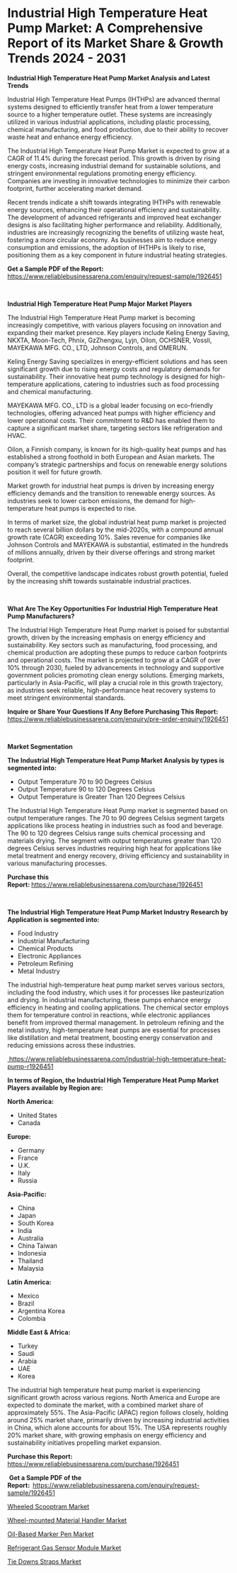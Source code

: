 <p><h1>Industrial High Temperature Heat Pump Market: A Comprehensive Report of its Market Share & Growth Trends 2024 - 2031</h1></p><p><strong>Industrial High Temperature Heat Pump Market Analysis and Latest Trends</strong></p>
<p><p>Industrial High Temperature Heat Pumps (IHTHPs) are advanced thermal systems designed to efficiently transfer heat from a lower temperature source to a higher temperature outlet. These systems are increasingly utilized in various industrial applications, including plastic processing, chemical manufacturing, and food production, due to their ability to recover waste heat and enhance energy efficiency.</p><p>The Industrial High Temperature Heat Pump Market is expected to grow at a CAGR of 11.4% during the forecast period. This growth is driven by rising energy costs, increasing industrial demand for sustainable solutions, and stringent environmental regulations promoting energy efficiency. Companies are investing in innovative technologies to minimize their carbon footprint, further accelerating market demand.</p><p>Recent trends indicate a shift towards integrating IHTHPs with renewable energy sources, enhancing their operational efficiency and sustainability. The development of advanced refrigerants and improved heat exchanger designs is also facilitating higher performance and reliability. Additionally, industries are increasingly recognizing the benefits of utilizing waste heat, fostering a more circular economy. As businesses aim to reduce energy consumption and emissions, the adoption of IHTHPs is likely to rise, positioning them as a key component in future industrial heating strategies.</p></p>
<p><strong>Get a Sample PDF of the Report:&nbsp;</strong> <a href="https://www.reliablebusinessarena.com/enquiry/request-sample/1926451?utm_campaign=1730&utm_medium=2&utm_source=Github&utm_content=ia&utm_term=25102024&utm_id=industrial-high-temperature-heat-pump">https://www.reliablebusinessarena.com/enquiry/request-sample/1926451</a></p>
<p>&nbsp;</p>
<p><strong>Industrial High Temperature Heat Pump Major Market Players</strong></p>
<p><p>The Industrial High Temperature Heat Pump market is becoming increasingly competitive, with various players focusing on innovation and expanding their market presence. Key players include Keling Energy Saving, NKXTA, Moon-Tech, Phnix, GzZhengxu, Lyjn, Oilon, OCHSNER, Vossli, MAYEKAWA MFG. CO., LTD, Johnson Controls, and OMERUN.</p><p>Keling Energy Saving specializes in energy-efficient solutions and has seen significant growth due to rising energy costs and regulatory demands for sustainability. Their innovative heat pump technology is designed for high-temperature applications, catering to industries such as food processing and chemical manufacturing.</p><p>MAYEKAWA MFG. CO., LTD is a global leader focusing on eco-friendly technologies, offering advanced heat pumps with higher efficiency and lower operational costs. Their commitment to R&D has enabled them to capture a significant market share, targeting sectors like refrigeration and HVAC.</p><p>Oilon, a Finnish company, is known for its high-quality heat pumps and has established a strong foothold in both European and Asian markets. The company’s strategic partnerships and focus on renewable energy solutions position it well for future growth. </p><p>Market growth for industrial heat pumps is driven by increasing energy efficiency demands and the transition to renewable energy sources. As industries seek to lower carbon emissions, the demand for high-temperature heat pumps is expected to rise.</p><p>In terms of market size, the global industrial heat pump market is projected to reach several billion dollars by the mid-2020s, with a compound annual growth rate (CAGR) exceeding 10%. Sales revenue for companies like Johnson Controls and MAYEKAWA is substantial, estimated in the hundreds of millions annually, driven by their diverse offerings and strong market footprint. </p><p>Overall, the competitive landscape indicates robust growth potential, fueled by the increasing shift towards sustainable industrial practices.</p></p>
<p>&nbsp;</p>
<p><strong>What Are The Key Opportunities For Industrial High Temperature Heat Pump Manufacturers?</strong></p>
<p><p>The Industrial High Temperature Heat Pump market is poised for substantial growth, driven by the increasing emphasis on energy efficiency and sustainability. Key sectors such as manufacturing, food processing, and chemical production are adopting these pumps to reduce carbon footprints and operational costs. The market is projected to grow at a CAGR of over 10% through 2030, fueled by advancements in technology and supportive government policies promoting clean energy solutions. Emerging markets, particularly in Asia-Pacific, will play a crucial role in this growth trajectory, as industries seek reliable, high-performance heat recovery systems to meet stringent environmental standards.</p></p>
<p><strong>Inquire or Share Your Questions If Any Before Purchasing This Report:</strong> <a href="https://www.reliablebusinessarena.com/enquiry/pre-order-enquiry/1926451?utm_campaign=1730&utm_medium=2&utm_source=Github&utm_content=ia&utm_term=25102024&utm_id=industrial-high-temperature-heat-pump">https://www.reliablebusinessarena.com/enquiry/pre-order-enquiry/1926451</a></p>
<p>&nbsp;</p>
<p><strong>Market Segmentation</strong></p>
<p><strong>The Industrial High Temperature Heat Pump Market Analysis by types is segmented into:</strong></p>
<p><ul><li>Output Temperature 70 to 90 Degrees Celsius</li><li>Output Temperature 90 to 120 Degrees Celsius</li><li>Output Temperature is Greater Than 120 Degrees Celsius</li></ul></p>
<p><p>The Industrial High Temperature Heat Pump market is segmented based on output temperature ranges. The 70 to 90 degrees Celsius segment targets applications like process heating in industries such as food and beverage. The 90 to 120 degrees Celsius range suits chemical processing and materials drying. The segment with output temperatures greater than 120 degrees Celsius serves industries requiring high heat for applications like metal treatment and energy recovery, driving efficiency and sustainability in various manufacturing processes.</p></p>
<p><strong>Purchase this Report:&nbsp;</strong><a href="https://www.reliablebusinessarena.com/purchase/1926451?utm_campaign=1730&utm_medium=2&utm_source=Github&utm_content=ia&utm_term=25102024&utm_id=industrial-high-temperature-heat-pump">https://www.reliablebusinessarena.com/purchase/1926451</a></p>
<p>&nbsp;</p>
<p><strong>The Industrial High Temperature Heat Pump Market Industry Research by Application is segmented into:</strong></p>
<p><ul><li>Food Industry</li><li>Industrial Manufacturing</li><li>Chemical Products</li><li>Electronic Appliances</li><li>Petroleum Refining</li><li>Metal Industry</li></ul></p>
<p><p>The industrial high-temperature heat pump market serves various sectors, including the food industry, which uses it for processes like pasteurization and drying. In industrial manufacturing, these pumps enhance energy efficiency in heating and cooling applications. The chemical sector employs them for temperature control in reactions, while electronic appliances benefit from improved thermal management. In petroleum refining and the metal industry, high-temperature heat pumps are essential for processes like distillation and metal treatment, boosting energy conservation and reducing emissions across these industries.</p></p>
<p><a href="https://www.reliablebusinessarena.com/industrial-high-temperature-heat-pump-r1926451?utm_campaign=1730&utm_medium=2&utm_source=Github&utm_content=ia&utm_term=25102024&utm_id=industrial-high-temperature-heat-pump">&nbsp;https://www.reliablebusinessarena.com/industrial-high-temperature-heat-pump-r1926451</a></p>
<p><strong>In terms of Region, the Industrial High Temperature Heat Pump Market Players available by Region are:</strong></p>
<p>
    <p> <strong> North America: </strong>
        <ul>
            <li>United States</li>
            <li>Canada</li>
        </ul>
        </p> 
    <p> <strong> Europe: </strong>
        <ul>
            <li>Germany</li>
            <li>France</li>
            <li>U.K.</li>
            <li>Italy</li>
            <li>Russia</li>
        </ul>
        </p> 
    <p> <strong> Asia-Pacific: </strong>
        <ul>
            <li>China</li>
            <li>Japan</li>
            <li>South Korea</li>
            <li>India</li>
            <li>Australia</li>
            <li>China Taiwan</li>
            <li>Indonesia</li>
            <li>Thailand</li>
            <li>Malaysia</li>
        </ul>
        </p> 
    <p> <strong> Latin America: </strong>
        <ul>
            <li>Mexico</li>
            <li>Brazil</li>
            <li>Argentina Korea</li>
            <li>Colombia</li>
        </ul>
        </p> 
    <p> <strong> Middle East & Africa: </strong>
        <ul>
            <li>Turkey</li>
            <li>Saudi</li>
            <li>Arabia</li>
            <li>UAE</li>
            <li>Korea</li>
        </ul>
    </p>
    </p>
<p><p>The industrial high temperature heat pump market is experiencing significant growth across various regions. North America and Europe are expected to dominate the market, with a combined market share of approximately 55%. The Asia-Pacific (APAC) region follows closely, holding around 25% market share, primarily driven by increasing industrial activities in China, which alone accounts for about 15%. The USA represents roughly 20% market share, with growing emphasis on energy efficiency and sustainability initiatives propelling market expansion.</p></p>
<p><strong>Purchase this Report: </strong><a href="https://www.reliablebusinessarena.com/purchase/1926451?utm_campaign=1730&utm_medium=2&utm_source=Github&utm_content=ia&utm_term=25102024&utm_id=industrial-high-temperature-heat-pump">https://www.reliablebusinessarena.com/purchase/1926451</a></p>
<p>&nbsp;<strong>Get a Sample PDF of the Report:&nbsp;&nbsp;</strong><a href="https://www.reliablebusinessarena.com/enquiry/request-sample/1926451?utm_campaign=1730&utm_medium=2&utm_source=Github&utm_content=ia&utm_term=25102024&utm_id=industrial-high-temperature-heat-pump">https://www.reliablebusinessarena.com/enquiry/request-sample/1926451</a></p>
<p><strong></strong></p>
<p><p><a href="https://www.linkedin.com/pulse/wheeled-scooptram-market-ecosystem-competitive-landscape-strategic-6fe6e?utm_campaign=1730&utm_medium=2&utm_source=Github&utm_content=ia&utm_term=25102024&utm_id=industrial-high-temperature-heat-pump">Wheeled Scooptram Market</a></p><p><a href="https://www.linkedin.com/pulse/wheel-mounted-material-handler-market-evolution-global-trends-9ukcc?utm_campaign=1730&utm_medium=2&utm_source=Github&utm_content=ia&utm_term=25102024&utm_id=industrial-high-temperature-heat-pump">Wheel-mounted Material Handler Market</a></p><p><a href="https://www.linkedin.com/pulse/oil-based-marker-pen-market-forecast-global-trends-analysis-czrqe?utm_campaign=1730&utm_medium=2&utm_source=Github&utm_content=ia&utm_term=25102024&utm_id=industrial-high-temperature-heat-pump">Oil-Based Marker Pen Market</a></p><p><a href="https://www.linkedin.com/pulse/refrigerant-gas-sensor-module-market-size-share-analysis-growth-fxqlc?utm_campaign=1730&utm_medium=2&utm_source=Github&utm_content=ia&utm_term=25102024&utm_id=industrial-high-temperature-heat-pump">Refrigerant Gas Sensor Module Market</a></p><p><a href="https://github.com/gailasejs/Market-Research-Report-List-1/blob/main/tie-downs-straps-market.md?utm_campaign=1730&utm_medium=2&utm_source=Github&utm_content=ia&utm_term=25102024&utm_id=industrial-high-temperature-heat-pump">Tie Downs Straps Market</a></p></p>